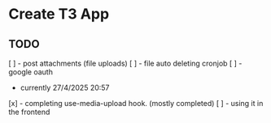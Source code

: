 # Create T3 App

## TODO

[ ] - post attachments (file uploads)
[ ] - file auto deleting cronjob
[ ] - google oauth

- currently 27/4/2025 20:57

[x] - completing use-media-upload hook. (mostly completed)
[ ] - using it in the frontend
